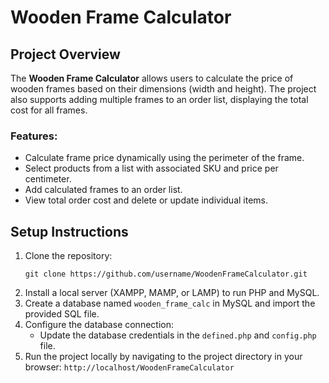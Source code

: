 # Wooden Frame Calculator

## Project Overview
The **Wooden Frame Calculator** allows users to calculate the price of wooden frames based on their dimensions (width and height). The project also supports adding multiple frames to an order list, displaying the total cost for all frames.

### Features:
- Calculate frame price dynamically using the perimeter of the frame.
- Select products from a list with associated SKU and price per centimeter.
- Add calculated frames to an order list.
- View total order cost and delete or update individual items.

## Setup Instructions
1. Clone the repository:
	```
    git clone https://github.com/username/WoodenFrameCalculator.git
2. Install a local server (XAMPP, MAMP, or LAMP) to run PHP and MySQL.
3. Create a database named `wooden_frame_calc` in MySQL and import the provided SQL file.
4. Configure the database connection:
	- Update the database credentials in the `defined.php` and `config.php` file.
5. Run the project locally by navigating to the project directory in your browser:
	``` http://localhost/WoodenFrameCalculator ```
